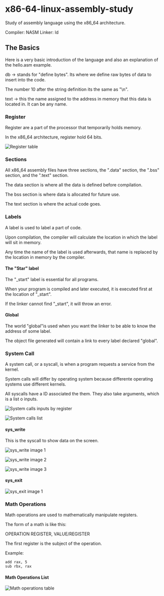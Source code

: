 # x86-64-linux-assembly-study
Study of assembly language using the x86_64 architecture.

Compiler: NASM
Linker: ld


## The Basics

Here is a very basic introduction of the language and also an explanation of the hello.asm example.

db -> stands for "define bytes". Its where we define raw bytes of data to insert into the code.

The number 10 after the string definition its the same as "\n". 

text -> this the name assigned to the address in memory that this data is located in. It can be any name.


### Register

Register are a part of the processor that temporarily holds memory.

In the x86_64 architecture, register hold 64 bits.

![Register table](images/register_table.png)

### Sections

All x86_64 assembly files have three sections, the ".data" section, the ".bss" section, and the ".text" section.

The data section is where all the data is defined before compilation.

The bss section is where data is allocated for future use.

The text section is where the actual code goes. 

### Labels

A label is used to label a part of code.

Upon compilation, the compiler will calculate the location in which the label will sit in memory.

Any time the name of the label is used afterwards, that name is replaced by the location in memory by the compiler. 

#### The "Star" label

The "_start" label is essential for all programs.

When your program is compiled and later executed, it is executed first at the location of "_start".

If the linker cannot find "_start", it will throw an error. 

#### Global

The world "global"is used when you want the linker to be able to know the address of some label.

The object file generated will contain a link to every label declared "global". 

### System Call

A system call, or a syscall, is when a program requests a service from the kernel.

System calls will differ by operating system because differente operating systems use different kernels.

All syscalls have a ID associated the them. They also take arguments, which is a list o inputs.

![System calls inputs by register](images/system_call_iputs_registers.png)

![System calls list](images/system_call_list.png)

#### sys_write

This is the syscall to show data on the screen.

![sys_write image 1](images/sys_write_1.png)

![sys_write image 2](images/sys_write_2.png)

![sys_write image 3](images/sys_write_3.png)

#### sys_exit

![sys_exit image 1](images/sys_exit_1.png)

### Math Operations

Math operations are used to mathematically manipulate registers.

The form of a math is like this:

OPERATION REGISTER, VALUE/REGISTER

The first register is the subject of the operation.

Example:

```
add rax, 5
sub rbx, rax

```

#### Math Operations List

![Math operations table](images/math_operations-table.png)





